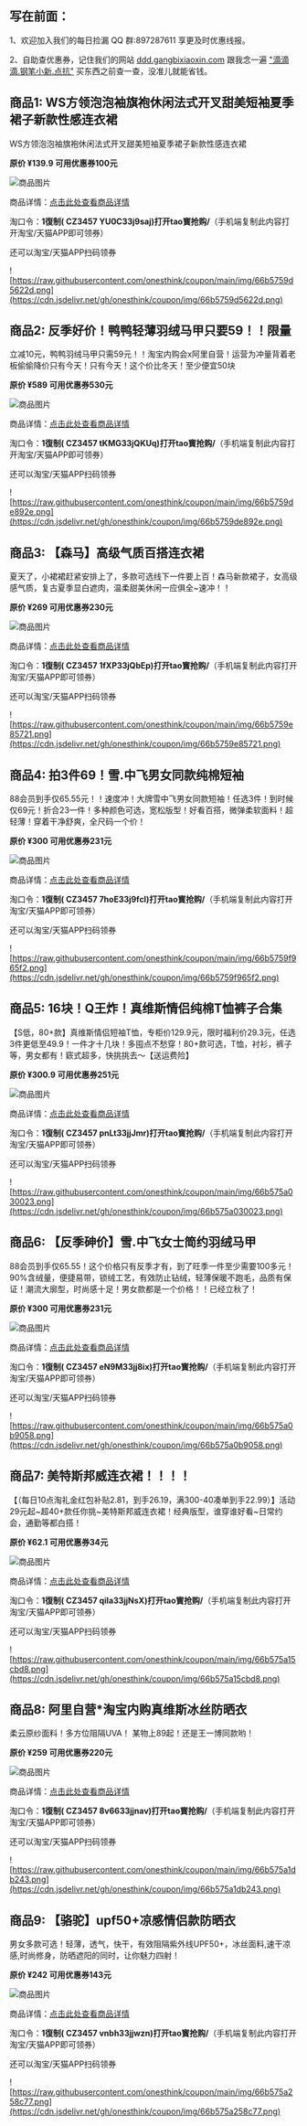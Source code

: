 ## 写在前面：

1、欢迎加入我们的每日捡漏 QQ 群:897287611 享更及时优惠线报。

2、自助查优惠券，记住我们的网站 [ddd.gangbixiaoxin.com](https://ddd.gangbixiaoxin.com) 跟我念一遍 ["滴滴滴.钢笔小新.点抗"](https://ddd.gangbixiaoxin.com) 买东西之前查一查，没准儿就能省钱。

## 商品1: WS方领泡泡袖旗袍休闲法式开叉甜美短袖夏季裙子新款性感连衣裙

WS方领泡泡袖旗袍休闲法式开叉甜美短袖夏季裙子新款性感连衣裙

**原价 ¥139.9 可用优惠券100元**

![商品图片](https://img.alicdn.com/bao/uploaded/i4/1002534061/O1CN01EaFk601frzM7hV5pw_!!1002534061.jpg)

商品详情：[点击此处查看商品详情](https://s.click.taobao.com/t?e=m%3D2%26s%3DqA38mlD3zqdw4vFB6t2Z2ueEDrYVVa64XoO8tOebS%2BdRAdhuF14FMRWP9jnXCaMM8sviUM61dt3WbLW7uhxyboGvCrJWHk1%2FTyVl44vrPmd3miNKHWpinpVm%2FOAUUFw71qrpxiwMoCNxc1AtbZGVSzF3bottgPyUHj%2BqpbQThRcLZMqoQW%2BfuKGzo1lVxIioWjEoF55ShfGEgvuqcWpiKMdylsQ9DCnZYbMdtA%2FZYT3xc2lTIyA3SC%2BrA5Y9fNasMMf%2BfrhHS2w4%2BfirBrx7mM7AMx9cWAx%2BEiM%2FlSG%2FbZTIJ85I77IpuHmKp27a3HadU1NVKZy3ECfGDF1NzTQoPw%3D%3D&amp;union_lens=lensId:TAPI@1723168132@21075122_122e_19134d30c55_0bd2@01)

淘口令：**1復制( CZ3457 YU0C33j9saj)打开tao寳抢购/**（手机端复制此内容打开淘宝/天猫APP即可领券）</p>

还可以淘宝/天猫APP扫码领券

![https://raw.githubusercontent.com/onesthink/coupon/main/img/66b5759d5622d.png](https://cdn.jsdelivr.net/gh/onesthink/coupon/img/66b5759d5622d.png)

## 商品2: 反季好价！鸭鸭轻薄羽绒马甲只要59！！限量

立减10元，鸭鸭羽绒马甲只需59元！！淘宝内购会x阿里自营！运营为冲量背着老板偷偷降价只有今天！只有今天！这个价比冬天！至少便宜50块

**原价 ¥589 可用优惠券530元**

![商品图片](https://img.alicdn.com/imgextra/i2/2217986503602/O1CN01exMJFo1cTlavbnirU_!!2217986503602.jpg)

商品详情：[点击此处查看商品详情](https://s.click.taobao.com/t?e=m%3D2%26s%3DwQ2j6zoVhBlw4vFB6t2Z2ueEDrYVVa64XoO8tOebS%2BdRAdhuF14FMRWP9jnXCaMMt4hWD5k2kjPWbLW7uhxyboGvCrJWHk1%2FTyVl44vrPmd3miNKHWpinpVm%2FOAUUFw71qrpxiwMoCNxc1AtbZGVS5rHbFi7jj19g0RsJgeNNkMLZMqoQW%2BfuKGzo1lVxIiovkxNTIriMzEWkGDi8%2FKuFNfGXf5XhuZeKSflrH6zEVZ%2BLU0RJC5yDndzlJo71ebL64rkhu43Ce04%2BfirBrx7mM7AMx9cWAx%2BEiM%2FlSG%2FbZQFpM5M6sfB5jWU2hipGyqEU1NVKZy3ECfGDF1NzTQoPw%3D%3D&amp;union_lens=lensId:TAPI@1723168133@213cb071_11ff_19134d31265_3b81@01)

淘口令：**1復制( CZ3457 tKMG33jQKUq)打开tao寳抢购/**（手机端复制此内容打开淘宝/天猫APP即可领券）</p>

还可以淘宝/天猫APP扫码领券

![https://raw.githubusercontent.com/onesthink/coupon/main/img/66b5759de892e.png](https://cdn.jsdelivr.net/gh/onesthink/coupon/img/66b5759de892e.png)

## 商品3: 【森马】高级气质百搭连衣裙

夏天了，小裙裙赶紧安排上了，多款可选线下一件要上百！森马新款裙子，女高级感气质，复古夏季显白遮肉，温柔甜美休闲一应俱全~速冲！！

**原价 ¥269 可用优惠券230元**

![商品图片](https://img.alicdn.com/i3/4002489870/O1CN01Apa9A32MmW7wR4rhx_!!4002489870.jpg)

商品详情：[点击此处查看商品详情](https://s.click.taobao.com/t?e=m%3D2%26s%3DbO%2BDdKgKkpVw4vFB6t2Z2ueEDrYVVa64yK8Cckff7TVRAdhuF14FMRWP9jnXCaMM5x%2BIUlGKNpXWbLW7uhxyboGvCrJWHk1%2FTyVl44vrPmd3miNKHWpinpVm%2FOAUUFw71qrpxiwMoCNxc1AtbZGVS6n1SkM9L1%2F3TUgebh2eQYQLZMqoQW%2BfuKGzo1lVxIiow9Vi3XKbfl9oAPDeEisc5T5QDcizeTjDEH8d1DA1TD2jSpqRqyGUQ7LOAmNyjo467pP39Pzpb%2Fg4%2BfirBrx7mM7AMx9cWAx%2BEiM%2FlSG%2FbZSCGDOeg59q%2FT28U%2Fr7lYJuU1NVKZy3ECfGDF1NzTQoPw%3D%3D&amp;union_lens=lensId:TAPI@1723168135@213c42f6_1267_19134d31848_d171@01)

淘口令：**1復制( CZ3457 1fXP33jQbEp)打开tao寳抢购/**（手机端复制此内容打开淘宝/天猫APP即可领券）</p>

还可以淘宝/天猫APP扫码领券

![https://raw.githubusercontent.com/onesthink/coupon/main/img/66b5759e85721.png](https://cdn.jsdelivr.net/gh/onesthink/coupon/img/66b5759e85721.png)

## 商品4: 拍3件69！雪.中飞男女同款纯棉短袖

88会员到手仅65.55元！！速度冲！大牌雪中飞男女同款短袖！任选3件！到时候仅69元！折合23一件！多种颜色可选，宽松版型！好看百搭，微弹柔软面料！超轻薄！穿着干净舒爽，全尺码一个价！

**原价 ¥300 可用优惠券231元**

![商品图片](https://img.alicdn.com/bao/uploaded/i2/407916093/O1CN01dMgN811useB51WE6Y_!!0-item_pic.jpg)

商品详情：[点击此处查看商品详情](https://s.click.taobao.com/t?e=m%3D2%26s%3DiLUKt0H56Flw4vFB6t2Z2ueEDrYVVa64yK8Cckff7TVRAdhuF14FMRWP9jnXCaMMMMgx22UI05bWbLW7uhxyboGvCrJWHk1%2FTyVl44vrPmd3miNKHWpinpVm%2FOAUUFw71qrpxiwMoCNxc1AtbZGVSykcJ4d3L46fCmgOdSEo19KMHuv7RoNv0Q0jFsbsQ7KWk6s6q7qVwKmcx3A3WmniRnLLLEknXpm91uz6%2Bwa6ghTOdyW4XARBe%2Bup%2FW9cYCsxlbRMz6GTKAYZjQKfJ2UQf03O4wtQ3K90XXhKrcBJdMw%2FFw3VtG9YQ9xFzqjBigbiX0%2B3obhRTo5xKmPmpIKZsA%3D%3D&amp;union_lens=lensId:TAPI@1723168138@21075122_122e_19134d32390_0da1@01)

淘口令：**1復制( CZ3457 7hoE33j9fcI)打开tao寳抢购/**（手机端复制此内容打开淘宝/天猫APP即可领券）</p>

还可以淘宝/天猫APP扫码领券

![https://raw.githubusercontent.com/onesthink/coupon/main/img/66b5759f965f2.png](https://cdn.jsdelivr.net/gh/onesthink/coupon/img/66b5759f965f2.png)

## 商品5: 16块！Q王炸！真维斯情侣纯棉T恤裤子合集

【S低，80+款】真维斯情侣短袖T恤，专柜价129.9元，限时福利价29.3元，任选3件更低至49.9！一件才十几块！多囤点不愁穿！80+款可选，T恤，衬衫，裤子等，男女都有！窽式超多，快挑挑去～【送运费险】

**原价 ¥300.9 可用优惠券251元**

![商品图片](https://img.alicdn.com/i1/2216682472502/O1CN017TGTlp1ULxw2IR5s7_!!2216682472502.jpg)

商品详情：[点击此处查看商品详情](https://s.click.taobao.com/t?e=m%3D2%26s%3D1gCd4AFjywxw4vFB6t2Z2ueEDrYVVa64yK8Cckff7TVRAdhuF14FMfLzJiYwp823RitN3%2FurF3zWbLW7uhxyboGvCrJWHk1%2FTyVl44vrPmd3miNKHWpinpVm%2FOAUUFw71qrpxiwMoCNxc1AtbZGVS1TaIzgf9bSRqkgtgLp322rNEPXytV9ALoS4zvCRUrquKVOig5Fjbt5fNffQL7LCQZKB2kQbu9WNzznyGzkKKOVGfyf7EeRBVercxIEAro1I%2BufgVw5hM2NTU1UpnLcQJ9kYvQZuIwx3oGeIQL4Fi9EeY65elRVL27IWXDt8unCkhgcbUccTft%2B228n1ngbVmA%3D%3D&amp;union_lens=lensId:TAPI@1723168141@2107fb66_124d_19134d32f0b_116d@01)

淘口令：**1復制( CZ3457 pnLt33jjJmr)打开tao寳抢购/**（手机端复制此内容打开淘宝/天猫APP即可领券）</p>

还可以淘宝/天猫APP扫码领券

![https://raw.githubusercontent.com/onesthink/coupon/main/img/66b575a030023.png](https://cdn.jsdelivr.net/gh/onesthink/coupon/img/66b575a030023.png)

## 商品6: 【反季砷价】雪.中飞女士简约羽绒马甲

88会员到手仅65.55！这个价格只有反季才有，到了旺季一件至少需要100多元！90%含绒量，便捷易带，锁绒工艺，有效防止钻绒，轻薄保暖不跑毛，品质有保证！潮流大廓型，时尚感十足！男女款都是一个价格！！已经立秋了！

**原价 ¥300 可用优惠券231元**

![商品图片](https://img.alicdn.com/bao/uploaded/i1/407916093/O1CN01DxKqbI1usdvwx0eNq_!!0-item_pic.jpg)

商品详情：[点击此处查看商品详情](https://s.click.taobao.com/t?e=m%3D2%26s%3DSb9dDbn22Qhw4vFB6t2Z2ueEDrYVVa64yK8Cckff7TVRAdhuF14FMfLzJiYwp8238sviUM61dt3WbLW7uhxyboGvCrJWHk1%2FTyVl44vrPmd3miNKHWpinpVm%2FOAUUFw71qrpxiwMoCNxc1AtbZGVSykcJ4d3L46fCmgOdSEo19KMHuv7RoNv0Q0jFsbsQ7KWodPQsQnuqKZb2ELSvpQoKXWBYw%2FGhXwmjwVAO6oZ71HqLLE8NCmyZsexKaKSwPvtlbRMz6GTKAYZjQKfJ2UQf03O4wtQ3K90k8IJaq3v7HLPxCkPVbEag1ZqXzbCyRbFX0%2B3obhRTo5xKmPmpIKZsA%3D%3D&amp;union_lens=lensId:TAPI@1723168142@213c748d_1259_19134d3342f_0ee5@01)

淘口令：**1復制( CZ3457 eN9M33jj8ix)打开tao寳抢购/**（手机端复制此内容打开淘宝/天猫APP即可领券）</p>

还可以淘宝/天猫APP扫码领券

![https://raw.githubusercontent.com/onesthink/coupon/main/img/66b575a0b9058.png](https://cdn.jsdelivr.net/gh/onesthink/coupon/img/66b575a0b9058.png)

## 商品7: 美特斯邦威连衣裙！！！！

【（每日10点淘礼金红包补贴2.81，到手26.19，满300-40凑单到手22.99）】活动29元起~超40+款任你挑~美特斯邦威连衣裙！经典版型，谁穿谁好看~日常约会，通勤等都白搭！

**原价 ¥62.1 可用优惠券34元**

![商品图片](https://img.alicdn.com/i2/134363478/O1CN01DehLHA1bYyTtDfhmb_!!134363478.jpg)

商品详情：[点击此处查看商品详情](https://s.click.taobao.com/t?e=m%3D2%26s%3D1Tm4xl2xRupw4vFB6t2Z2ueEDrYVVa64yK8Cckff7TVRAdhuF14FMfLzJiYwp823t4hWD5k2kjPWbLW7uhxyboGvCrJWHk1%2FTyVl44vrPmd3miNKHWpinpVm%2FOAUUFw71qrpxiwMoCNxc1AtbZGVSwpchva%2Br1aDLvuepo6Xz2GMHuv7RoNv0Q0jFsbsQ7KW7im17Xk%2BpT2rOsgBbD5Ctdw7ZWUA9yKThyyDMHXU5Y5P2Hi6zEONFShRWe5Xk%2B%2FDwzzMEQiiMytVkSKsL%2FKbNdOG7fwodBwmS%2FkCkShXfQO%2FT%2FdAco0Bnslj5vBEYCvaca2JNko0gYMhhQs2DjqgEA%3D%3D&amp;union_lens=lensId:TAPI@1723168143@213f820f_1248_19134d33966_4ce8@01)

淘口令：**1復制( CZ3457 qiIa33jjNsX)打开tao寳抢购/**（手机端复制此内容打开淘宝/天猫APP即可领券）</p>

还可以淘宝/天猫APP扫码领券

![https://raw.githubusercontent.com/onesthink/coupon/main/img/66b575a15cbd8.png](https://cdn.jsdelivr.net/gh/onesthink/coupon/img/66b575a15cbd8.png)

## 商品8: 阿里自营*淘宝内购真维斯冰丝防晒衣

柔云原纱面料！多方位阻隔UVA！
某物上89起！还是王一博同款哟！

**原价 ¥259 可用优惠券220元**

![商品图片](https://img.alicdn.com/i1/3357549645/O1CN01yYtNCr2L7T1vhQDnz_!!3357549645.jpg)

商品详情：[点击此处查看商品详情](https://s.click.taobao.com/t?e=m%3D2%26s%3DpXRO4mmS041w4vFB6t2Z2ueEDrYVVa64XoO8tOebS%2BdRAdhuF14FMfLzJiYwp8231aH1Hk3GeOjWbLW7uhxyboGvCrJWHk1%2FTyVl44vrPmd3miNKHWpinpVm%2FOAUUFw71qrpxiwMoCNxc1AtbZGVS5rHbFi7jj19g0RsJgeNNkMLZMqoQW%2BfuKGzo1lVxIioGOtz%2ByGHjaBB%2F0d5%2FkdW2twNoMu1IFRJ5wL1M7d0R6HdeC2RYA7jVbbT0nDwnPprniWZuItd%2Fr84%2BfirBrx7mM7AMx9cWAx%2BEiM%2FlSG%2FbZS4Vbmxyc4E9SYdsvg3vBjfU1NVKZy3ECfGDF1NzTQoPw%3D%3D&amp;union_lens=lensId:TAPI@1723168146@213e71e2_1227_19134d344b6_265b@01)

淘口令：**1復制( CZ3457 8v6633jjnav)打开tao寳抢购/**（手机端复制此内容打开淘宝/天猫APP即可领券）</p>

还可以淘宝/天猫APP扫码领券

![https://raw.githubusercontent.com/onesthink/coupon/main/img/66b575a1db243.png](https://cdn.jsdelivr.net/gh/onesthink/coupon/img/66b575a1db243.png)

## 商品9: 【骆驼】upf50+凉感情侣款防晒衣

男女多款可选！轻薄，透气，快干，有效阻隔紫外线UPF50+，冰丝面料,速干凉感,时尚修身，防晒遮阳的同时，让你魅力四射！

**原价 ¥242 可用优惠券143元**

![商品图片](https://img.alicdn.com/i3/648476316/O1CN01ocbam71wWmNTbn8Ml_!!648476316.jpg)

商品详情：[点击此处查看商品详情](https://s.click.taobao.com/t?e=m%3D2%26s%3DOyPQhLBihBhw4vFB6t2Z2ueEDrYVVa64yK8Cckff7TVRAdhuF14FMfLzJiYwp823MMgx22UI05bWbLW7uhxyboGvCrJWHk1%2FTyVl44vrPmd3miNKHWpinpVm%2FOAUUFw71qrpxiwMoCNxc1AtbZGVS2ljeLzzZiQy6a3aIqT388KMHuv7RoNv0Q0jFsbsQ7KWo2sUdCfRiQks649njMylEHZ1LpGeleqVpOv8rVkahdW9i7jiwSjYtWQxv6Cx%2Fro5lbRMz6GTKAYZjQKfJ2UQf03O4wtQ3K90XXhKrcBJdMwOOXTpVjQ8vvC9jsLJsY%2BtX0%2B3obhRTo5xKmPmpIKZsA%3D%3D&amp;union_lens=lensId:TAPI@1723168148@21365310_11ff_19134d34b0e_dd92@01)

淘口令：**1復制( CZ3457 vnbh33jjwzn)打开tao寳抢购/**（手机端复制此内容打开淘宝/天猫APP即可领券）</p>

还可以淘宝/天猫APP扫码领券

![https://raw.githubusercontent.com/onesthink/coupon/main/img/66b575a258c77.png](https://cdn.jsdelivr.net/gh/onesthink/coupon/img/66b575a258c77.png)

